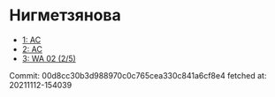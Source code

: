 # Нигметзянова
- [1: AC](1.md)
- [2: AC](2.md)
- [3: WA 02 (2/5)](3.md)

Commit: 00d8cc30b3d988970c0c765cea330c841a6cf8e4
 fetched at: 20211112-154039
